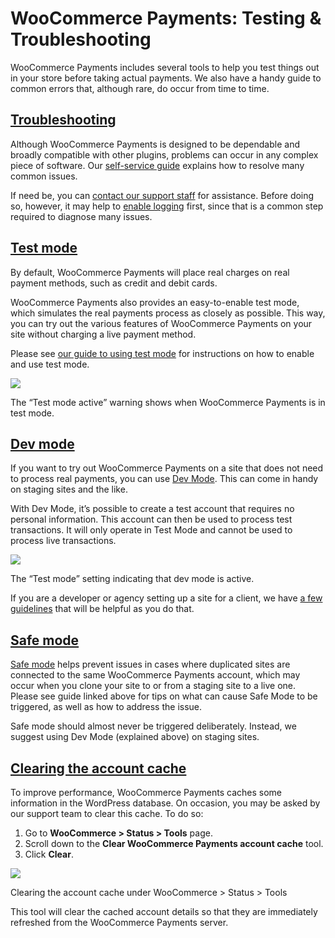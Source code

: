 # WooCommerce Payments: Testing & Troubleshooting

WooCommerce Payments includes several tools to help you test things out in your store before taking actual payments. We also have a handy guide to common errors that, although rare, do occur from time to time.

## [Troubleshooting](#section-1)

Although WooCommerce Payments is designed to be dependable and broadly compatible with other plugins, problems can occur in any complex piece of software. Our [self-service guide](https://woocommerce.com/document/woocommerce-self-service-guide/) explains how to resolve many common issues.

If need be, you can [contact our support staff](https://woocommerce.com/my-account/create-a-ticket/) for assistance. Before doing so, however, it may help to [enable logging](https://woocommerce.com/document/woocommerce-payments/settings-guide/#debug-mode) first, since that is a common step required to diagnose many issues.

## [Test mode](#test-mode)

By default, WooCommerce Payments will place real charges on real payment methods, such as credit and debit cards.

WooCommerce Payments also provides an easy-to-enable test mode, which simulates the real payments process as closely as possible. This way, you can try out the various features of WooCommerce Payments on your site without charging a live payment method.

Please see [our guide to using test mode](https://woocommerce.com/document/payments/testing/) for instructions on how to enable and use test mode.

![](https://woocommerce.com/wp-content/uploads/2022/10/Screenshot-taken-on-2022-10-28-at-14.59.15-UTC@2x.png)

The “Test mode active” warning shows when WooCommerce Payments is in test mode.

## [Dev mode](#dev-mode)

If you want to try out WooCommerce Payments on a site that does not need to process real payments, you can use [Dev Mode](https://woocommerce.com/document/payments/testing/dev-mode/). This can come in handy on staging sites and the like.

With Dev Mode, it’s possible to create a test account that requires no personal information. This account can then be used to process test transactions. It will only operate in Test Mode and cannot be used to process live transactions.

![](https://woocommerce.com/wp-content/uploads/2022/10/Screenshot-taken-on-2022-10-28-at-15.11.39-UTC@2x.png)

The “Test mode” setting indicating that dev mode is active.

If you are a developer or agency setting up a site for a client, we have [a few guidelines](https://woocommerce.com/document/payments/faq/developer-or-agency-setup/) that will be helpful as you do that.

## [Safe mode](#safe-mode)

[Safe mode](https://woocommerce.com/document/payments/faq/safe-mode/) helps prevent issues in cases where duplicated sites are connected to the same WooCommerce Payments account, which may occur when you clone your site to or from a staging site to a live one. Please see guide linked above for tips on what can cause Safe Mode to be triggered, as well as how to address the issue.

Safe mode should almost never be triggered deliberately. Instead, we suggest using Dev Mode (explained above) on staging sites.

## [Clearing the account cache](#clearing-account-cache)

To improve performance, WooCommerce Payments caches some information in the WordPress database. On occasion, you may be asked by our support team to clear this cache. To do so:

1.  Go to **WooCommerce > Status > Tools** page.
2.  Scroll down to the **Clear WooCommerce Payments account cache** tool.
3.  Click **Clear**.

![](https://woocommerce.com/wp-content/uploads/2022/10/Screenshot-taken-on-2022-10-04-at-12.33.47-UTC@2x.png)

Clearing the account cache under WooCommerce > Status > Tools

This tool will clear the cached account details so that they are immediately refreshed from the WooCommerce Payments server.